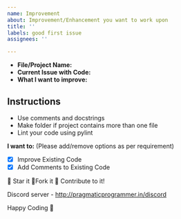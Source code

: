 ```yaml
---
name: Improvement
about: Improvement/Enhancement you want to work upon
title: ''
labels: good first issue
assignees: ''

---
```


- **File/Project Name:**
- **Current Issue with Code:**
- **What I want to improve:**

## Instructions

- Use comments and docstrings
- Make folder if project contains more than one file
- Lint your code using pylint

**I want to:** (Please add/remove options as per requirement)

- [x] Improve Existing Code
- [x] Add Comments to Existing Code

:star2: Star it :fork_and_knife:Fork it :handshake: Contribute to it!

Discord server  - http://pragmaticprogrammer.in/discord

Happy Coding :purple_heart: